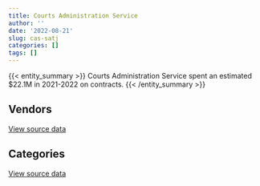 ```yaml
---
title: Courts Administration Service
author: ''
date: '2022-08-21'
slug: cas-satj
categories: []
tags: []
---
```


<script src="/rmarkdown-libs/htmlwidgets/htmlwidgets.js"></script>
<link href="/rmarkdown-libs/datatables-css/datatables-crosstalk.css" rel="stylesheet" />
<script src="/rmarkdown-libs/datatables-binding/datatables.js"></script>
<script src="/rmarkdown-libs/jquery/jquery-3.6.0.min.js"></script>
<link href="/rmarkdown-libs/dt-core-bootstrap/css/dataTables.bootstrap.min.css" rel="stylesheet" />
<link href="/rmarkdown-libs/dt-core-bootstrap/css/dataTables.bootstrap.extra.css" rel="stylesheet" />
<script src="/rmarkdown-libs/dt-core-bootstrap/js/jquery.dataTables.min.js"></script>
<script src="/rmarkdown-libs/dt-core-bootstrap/js/dataTables.bootstrap.min.js"></script>
<link href="/rmarkdown-libs/crosstalk/css/crosstalk.min.css" rel="stylesheet" />
<script src="/rmarkdown-libs/crosstalk/js/crosstalk.min.js"></script>
<script src="/rmarkdown-libs/htmlwidgets/htmlwidgets.js"></script>
<link href="/rmarkdown-libs/datatables-css/datatables-crosstalk.css" rel="stylesheet" />
<script src="/rmarkdown-libs/datatables-binding/datatables.js"></script>
<script src="/rmarkdown-libs/jquery/jquery-3.6.0.min.js"></script>
<link href="/rmarkdown-libs/dt-core-bootstrap/css/dataTables.bootstrap.min.css" rel="stylesheet" />
<link href="/rmarkdown-libs/dt-core-bootstrap/css/dataTables.bootstrap.extra.css" rel="stylesheet" />
<script src="/rmarkdown-libs/dt-core-bootstrap/js/jquery.dataTables.min.js"></script>
<script src="/rmarkdown-libs/dt-core-bootstrap/js/dataTables.bootstrap.min.js"></script>
<link href="/rmarkdown-libs/crosstalk/css/crosstalk.min.css" rel="stylesheet" />
<script src="/rmarkdown-libs/crosstalk/js/crosstalk.min.js"></script>

{{< entity_summary >}}
Courts Administration Service spent an estimated \$22.1M in 2021-2022 on contracts.
{{< /entity_summary >}}

## Vendors

<div id="htmlwidget-1" style="width:100%;height:auto;" class="datatables html-widget"></div>
<script type="application/json" data-for="htmlwidget-1">{"x":{"style":"bootstrap","filter":"none","vertical":false,"data":[["<a href=\"/vendors/adga_group/\">ADGA GROUP<\/a>","<a href=\"/vendors/adrm_technology_consulting/\">ADRM TECHNOLOGY CONSULTING<\/a>","<a href=\"/vendors/advanced_business_interiors/\">ADVANCED BUSINESS INTERIORS<\/a>","<a href=\"/vendors/advanced_chippewa_technologies/\">ADVANCED CHIPPEWA TECHNOLOGIES<\/a>","<a href=\"/vendors/altis_human_resources/\">ALTIS HUMAN RESOURCES<\/a>","<a href=\"/vendors/aon_reed_stenhouse/\">AON REED STENHOUSE<\/a>","<a href=\"/vendors/asokan_business_interiors/\">ASOKAN BUSINESS INTERIORS<\/a>","<a href=\"/vendors/avi_spl_canada/\">AVI SPL CANADA<\/a>","<a href=\"/vendors/bell_canada/\">BELL CANADA<\/a>","<a href=\"/vendors/blackberry/\">BLACKBERRY<\/a>","<a href=\"/vendors/calian/\">CALIAN<\/a>","<a href=\"/vendors/canada_post/\">CANADA POST<\/a>","<a href=\"/vendors/canadian_corps_of_commissionaires/\">CANADIAN CORPS OF COMMISSIONAIRES<\/a>","<a href=\"/vendors/cbci_telecom/\">CBCI TELECOM<\/a>","<a href=\"/vendors/cdw_canada/\">CDW CANADA<\/a>","<a href=\"/vendors/cistel_technology/\">CISTEL TECHNOLOGY<\/a>","<a href=\"/vendors/combat_networks/\">COMBAT NETWORKS<\/a>","<a href=\"/vendors/compucom_canada/\">COMPUCOM CANADA<\/a>","<a href=\"/vendors/conexsys/\">CONEXSYS<\/a>","<a href=\"/vendors/conoscenti_technologies/\">CONOSCENTI TECHNOLOGIES<\/a>","<a href=\"/vendors/dell_computer/\">DELL COMPUTER<\/a>","<a href=\"/vendors/deloitte_and_touche/\">DELOITTE AND TOUCHE<\/a>","<a href=\"/vendors/dls_technology/\">DLS TECHNOLOGY<\/a>","<a href=\"/vendors/donna_cona/\">DONNA CONA<\/a>","<a href=\"/vendors/eclipsys_solutions/\">ECLIPSYS SOLUTIONS<\/a>","<a href=\"/vendors/entrust/\">ENTRUST<\/a>","<a href=\"/vendors/excel_human_resources/\">EXCEL HUMAN RESOURCES<\/a>","<a href=\"/vendors/fast_track_staffing/\">FAST TRACK STAFFING<\/a>","<a href=\"/vendors/fmc_professionals/\">FMC PROFESSIONALS<\/a>","<a href=\"/vendors/freebalance/\">FREEBALANCE<\/a>","<a href=\"/vendors/gartner/\">GARTNER<\/a>","<a href=\"/vendors/gc_strategies/\">GC STRATEGIES<\/a>","<a href=\"/vendors/global_knowledge/\">GLOBAL KNOWLEDGE<\/a>","<a href=\"/vendors/global_total_office/\">GLOBAL TOTAL OFFICE<\/a>","<a href=\"/vendors/global_upholstery/\">GLOBAL UPHOLSTERY<\/a>","<a href=\"/vendors/grand_toy/\">GRAND TOY<\/a>","<a href=\"/vendors/graybridge_international_consulting/\">GRAYBRIDGE INTERNATIONAL CONSULTING<\/a>","<a href=\"/vendors/hypertec/\">HYPERTEC<\/a>","<a href=\"/vendors/ibm_canada/\">IBM CANADA<\/a>","<a href=\"/vendors/info_tech_research_group/\">INFO TECH RESEARCH GROUP<\/a>","<a href=\"/vendors/international_reporting/\">INTERNATIONAL REPORTING<\/a>","<a href=\"/vendors/iron_mountain/\">IRON MOUNTAIN<\/a>","<a href=\"/vendors/itex/\">ITEX<\/a>","<a href=\"/vendors/language_research_development_group/\">LANGUAGE RESEARCH DEVELOPMENT GROUP<\/a>","<a href=\"/vendors/lannick_contract_solutions/\">LANNICK CONTRACT SOLUTIONS<\/a>","<a href=\"/vendors/lansdowne_technologies/\">LANSDOWNE TECHNOLOGIES<\/a>","<a href=\"/vendors/leo_pisces_services_group/\">LEO PISCES SERVICES GROUP<\/a>","<a href=\"/vendors/les_traductions_tessier/\">LES TRADUCTIONS TESSIER<\/a>","<a href=\"/vendors/lexisnexis_canada/\">LEXISNEXIS CANADA<\/a>","<a href=\"/vendors/lionbridge/\">LIONBRIDGE<\/a>","<a href=\"/vendors/maplesoft_consulting/\">MAPLESOFT CONSULTING<\/a>","<a href=\"/vendors/maverin/\">MAVERIN<\/a>","<a href=\"/vendors/maxsys_staffing_and_consulting/\">MAXSYS STAFFING AND CONSULTING<\/a>","<a href=\"/vendors/microsoft_canada/\">MICROSOFT CANADA<\/a>","<a href=\"/vendors/nattiq/\">NATTIQ<\/a>","<a href=\"/vendors/nav_canada/\">NAV CANADA<\/a>","<a href=\"/vendors/nimble_information_strategies/\">NIMBLE INFORMATION STRATEGIES<\/a>","<a href=\"/vendors/nisha_techonologies/\">NISHA TECHONOLOGIES<\/a>","<a href=\"/vendors/nitam_solutions/\">NITAM SOLUTIONS<\/a>","<a href=\"/vendors/oracle_canada/\">ORACLE CANADA<\/a>","<a href=\"/vendors/pattison_sign_group/\">PATTISON SIGN GROUP<\/a>","<a href=\"/vendors/portage_personnel/\">PORTAGE PERSONNEL<\/a>","<a href=\"/vendors/procom_consultants/\">PROCOM CONSULTANTS<\/a>","<a href=\"/vendors/protak_consulting_group/\">PROTAK CONSULTING GROUP<\/a>","<a href=\"/vendors/purelogic/\">PURELOGIC<\/a>","<a href=\"/vendors/purespirit_solutions/\">PURESPIRIT SOLUTIONS<\/a>","<a href=\"/vendors/qmr/\">QMR<\/a>","<a href=\"/vendors/queen_s_university/\">QUEEN S UNIVERSITY<\/a>","<a href=\"/vendors/quintet_consulting/\">QUINTET CONSULTING<\/a>","<a href=\"/vendors/raymond_chabot_grant_thornton/\">RAYMOND CHABOT GRANT THORNTON<\/a>","<a href=\"/vendors/softchoice/\">SOFTCHOICE<\/a>","<a href=\"/vendors/softsim_technologies/\">SOFTSIM TECHNOLOGIES<\/a>","<a href=\"/vendors/tag_hr/\">TAG HR<\/a>","<a href=\"/vendors/teknion/\">TEKNION<\/a>","<a href=\"/vendors/telus_canada/\">TELUS CANADA<\/a>","<a href=\"/vendors/tes_contract_services/\">TES CONTRACT SERVICES<\/a>","<a href=\"/vendors/the_aim_group/\">THE AIM GROUP<\/a>","<a href=\"/vendors/the_right_door_consulting/\">THE RIGHT DOOR CONSULTING<\/a>","<a href=\"/vendors/thomas_schmidt/\">THOMAS SCHMIDT<\/a>","<a href=\"/vendors/thomson_reuters/\">THOMSON REUTERS<\/a>","<a href=\"/vendors/toshiba_canada/\">TOSHIBA CANADA<\/a>","<a href=\"/vendors/totem_offisource/\">TOTEM OFFISOURCE<\/a>","<a href=\"/vendors/turtle_island_staffing/\">TURTLE ISLAND STAFFING<\/a>","<a href=\"/vendors/valcom_consulting/\">VALCOM CONSULTING<\/a>","<a href=\"/vendors/visiontec/\">VISIONTEC<\/a>","<a href=\"/vendors/vmware/\">VMWARE<\/a>","<a href=\"/vendors/wajax/\">WAJAX<\/a>","<a href=\"/vendors/wolters_kluwer/\">WOLTERS KLUWER<\/a>"],[null,null,106597.22,null,11802.18,null,72634.09,842779.69,null,17558,296.31,null,4299022.63,281507.8,11119.2,null,null,48924.48,143466.37,86775.61,null,2632.3,null,162118.39,226888.09,null,85667.74,27063.5,null,84368.56,null,24747,null,null,12951.5,20154.08,25000,11460,20318.52,17597.04,383513.61,25000,193479.33,82145.29,null,null,105348.6,330047.17,null,400000,null,34861.35,30202.16,28704.66,154972.51,null,null,51922.45,null,204109.16,null,null,null,null,24618.35,11132.88,30055.81,9352.06,43038,24789.38,149275.99,null,null,258317.68,78183.62,null,null,null,null,52342.04,11163.1,102452.05,81386.78,null,201658.78,258910.34,null,null],[123170,76020.75,null,null,116068.26,null,300504.52,432990.49,34477.69,93564,427382.11,96050,4209206.97,426184.49,21144.56,24860,3130.21,null,88620.41,11017.5,7591.37,192684.27,null,430494.94,76756.33,498.5,1063221.89,34323.75,37267.9,120220.6,null,72274.8,33614.11,39680.6,null,null,null,null,107665.82,26698.96,359154.18,null,27929.29,59902.47,23068.7,null,521048.5,null,46139.91,1200000,null,192474.21,null,null,181128.8,46372.68,null,882504.3,29505.31,159314.26,11300,39910.13,null,null,90349.19,49533.2,158798.74,null,null,30510,244964.27,23674.66,32701.03,193346.16,164395.73,190307.86,null,129968.83,null,83649.5,18605.17,45020.3,null,62223.2,191497.88,null,97250.17,15973.68],[null,117887.25,22164.99,34401.65,null,26695.84,173861.95,207902.41,609830.64,11203.54,261540.69,90000,5679038.57,null,3794.54,null,34621.96,15572.84,64165.05,12430,132239.35,192157.81,null,32037.72,null,25494.55,796483.88,null,62398.1,null,null,24747,242.36,null,null,null,null,41397,86179.62,null,228794.96,null,117646.21,46801.18,null,null,169100.31,null,46013.85,1200000,79900.04,42870.04,null,43528.19,77856.45,23566.44,53704.82,488219.62,null,66.32,null,null,2294.67,null,31655.42,170257.07,268105.35,null,null,9048.31,77506.9,null,null,49178.59,27108.63,176945.53,null,315147.58,117781.31,31276.36,null,31833.68,null,null,169950.98,null,null,53099.47],[null,null,null,56869.67,null,null,384758.63,120153.83,18770.67,90374.77,1567546.06,101700,4520635,1649186.33,33537.45,400642.28,null,138051.1,null,17232.5,null,192157.81,47.65,null,null,null,251558.71,10392.33,null,85750,180465.72,98762,11057.64,null,null,null,null,26286.63,90375.21,8014.52,228794.96,null,120655.15,46801.18,null,68817,null,null,49155,800000,152098,null,null,84954.81,77856.45,null,null,144743.51,25481.5,667733.44,null,null,184923.73,36900,1964656.75,null,321064.87,null,null,30106.19,203471.29,62240.4,null,null,15522.48,null,56500,442770.27,117255.14,72066.29,null,12158.8,null,null,169950.98,null,null,56505.27]],"container":"<table class=\"table table-striped table-hover row-border order-column display\">\n  <thead>\n    <tr>\n      <th>Vendor<\/th>\n      <th>2018-2019<\/th>\n      <th>2019-2020<\/th>\n      <th>2020-2021<\/th>\n      <th>2021-2022<\/th>\n    <\/tr>\n  <\/thead>\n<\/table>","options":{"order":[[4,"desc"]],"pageLength":10,"autoWidth":true,"columnDefs":[{"targets":1,"render":"function(data, type, row, meta) {\n    return type !== 'display' ? data : DTWidget.formatCurrency(data, \"$\", 2, 3, \",\", \".\", true, null);\n  }"},{"targets":2,"render":"function(data, type, row, meta) {\n    return type !== 'display' ? data : DTWidget.formatCurrency(data, \"$\", 2, 3, \",\", \".\", true, null);\n  }"},{"targets":3,"render":"function(data, type, row, meta) {\n    return type !== 'display' ? data : DTWidget.formatCurrency(data, \"$\", 2, 3, \",\", \".\", true, null);\n  }"},{"targets":4,"render":"function(data, type, row, meta) {\n    return type !== 'display' ? data : DTWidget.formatCurrency(data, \"$\", 2, 3, \",\", \".\", true, null);\n  }"},{"width":"16%","targets":[1,2,3,4]},{"className":"dt-right","targets":[1,2,3,4]}],"orderClasses":false}},"evals":["options.columnDefs.0.render","options.columnDefs.1.render","options.columnDefs.2.render","options.columnDefs.3.render"],"jsHooks":[]}</script>
<p class="text-right">
<a href="https://github.com/GoC-Spending/contracts-data/tree/main/data/out/departments/cas-satj/summary_by_fiscal_year_by_vendor.csv" class="source-data-link btn btn-link">View source data</a>
</p>

## Categories

<div id="htmlwidget-2" style="width:100%;height:auto;" class="datatables html-widget"></div>
<script type="application/json" data-for="htmlwidget-2">{"x":{"style":"bootstrap","filter":"none","vertical":false,"data":[["<a href=\"/categories/1_facilities_and_construction/\">Facilities and construction<\/a>","<a href=\"/categories/10_office_management/\">Office management<\/a>","<a href=\"/categories/2_professional_services/\">Professional services<\/a>","<a href=\"/categories/3_information_technology/\">Information technology<\/a>","<a href=\"/categories/4_medical/\">Medical<\/a>","<a href=\"/categories/5_transportation_and_logistics/\">Transportation and logistics<\/a>","<a href=\"/categories/6_industrial_products_and_services/\">Industrial products and services<\/a>","<a href=\"/categories/8_security_and_protection/\">Security and protection<\/a>","<a href=\"/categories/9_human_capital/\">Human capital<\/a>"],[310439.2,912007.28,2855600.35,4381457.87,103825.49,346978.22,184654.26,4400260.69,297463.05],[76909.94,1451939.51,3895882.36,8106417.78,33787,164438.52,252794.94,4216541.22,404947.45],[93207.15,1307544.49,4240226.95,6876715.24,14351,478897.01,1551322.18,5678743.48,362884.53],[334250.29,1353078.28,3939122.72,10310047.68,null,522347.09,818743.73,4487082.02,350318.5]],"container":"<table class=\"table table-striped table-hover row-border order-column display\">\n  <thead>\n    <tr>\n      <th>Category<\/th>\n      <th>2018-2019<\/th>\n      <th>2019-2020<\/th>\n      <th>2020-2021<\/th>\n      <th>2021-2022<\/th>\n    <\/tr>\n  <\/thead>\n<\/table>","options":{"order":[[4,"desc"]],"dom":"t","pageLength":30,"autoWidth":true,"columnDefs":[{"targets":1,"render":"function(data, type, row, meta) {\n    return type !== 'display' ? data : DTWidget.formatCurrency(data, \"$\", 2, 3, \",\", \".\", true, null);\n  }"},{"targets":2,"render":"function(data, type, row, meta) {\n    return type !== 'display' ? data : DTWidget.formatCurrency(data, \"$\", 2, 3, \",\", \".\", true, null);\n  }"},{"targets":3,"render":"function(data, type, row, meta) {\n    return type !== 'display' ? data : DTWidget.formatCurrency(data, \"$\", 2, 3, \",\", \".\", true, null);\n  }"},{"targets":4,"render":"function(data, type, row, meta) {\n    return type !== 'display' ? data : DTWidget.formatCurrency(data, \"$\", 2, 3, \",\", \".\", true, null);\n  }"},{"width":"16%","targets":[1,2,3,4]},{"className":"dt-right","targets":[1,2,3,4]}],"orderClasses":false,"lengthMenu":[10,25,30,50,100]}},"evals":["options.columnDefs.0.render","options.columnDefs.1.render","options.columnDefs.2.render","options.columnDefs.3.render"],"jsHooks":[]}</script>
<p class="text-right">
<a href="https://github.com/GoC-Spending/contracts-data/tree/main/data/out/departments/cas-satj/summary_by_fiscal_year_by_category.csv" class="source-data-link btn btn-link">View source data</a>
</p>
